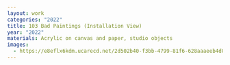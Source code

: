 ```yaml
---
layout: work
categories: "2022"
title: 103 Bad Paintings (Installation View)
year: "2022"
materials: Acrylic on canvas and paper, studio objects
images:
  - https://e8eflx6kdm.ucarecd.net/2d502b40-f3bb-4799-81f6-628aaaeeb4d0/-/resize/2400/-/quality/lightest/-/format/auto/
---
```

